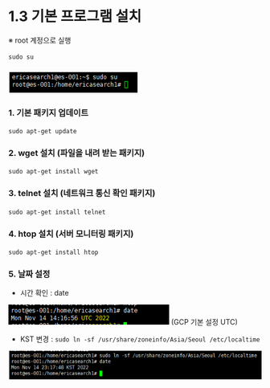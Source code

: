 # 1.3 기본 프로그램 설치

※ root 계정으로 실행

`sudo su`

### ![](<../.gitbook/assets/image (19).png>)

### 1. 기본  패키지 업데이트

`sudo apt-get update`

### 2. wget 설치 (파일을 내려 받는 패키지)

`sudo apt-get install wget`

### 3. telnet 설치 (네트워크 통신 확인 패키지)

`sudo apt-get install telnet`

### 4. htop 설치 (서버 모니터링 패키지)

`sudo apt-get install htop`

### 5. 날짜 설정

* 시간 확인 : date

![](<../.gitbook/assets/image (1).png>) (GCP 기본 설정 UTC)

* KST 변경 : `sudo ln -sf /usr/share/zoneinfo/Asia/Seoul /etc/localtime`

![](<../.gitbook/assets/image (7).png>)

